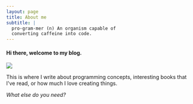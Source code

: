 ```yaml
---
layout: page
title: About me
subtitle: |
  pro·gram·mer (n) An organism capable of 
  converting caffeine into code.
---
```


#### Hi there, welcome to my blog.  
 
![](http://i.imgur.com/uucq2te.jpg)

This is where I write about programming concepts, interesting books that I've read, or how much I love creating things.  

*What else do you need?*  